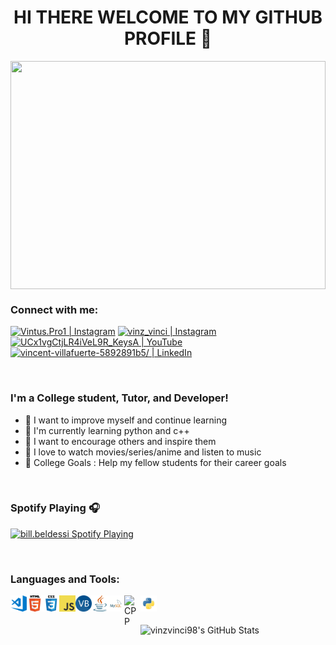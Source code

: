 <h1 align="center">HI THERE WELCOME TO MY GITHUB PROFILE 👋</h1>
<img align="center" src="https://user-images.githubusercontent.com/73097560/97100419-58927780-16ce-11eb-9c7a-a7180cb7ef81.png" width="100%" height="365">

### Connect with me:
[<img alt="Vintus.Pro1 | Instagram" width="22px" src="https://cdn.jsdelivr.net/npm/simple-icons@v3/icons/facebook.svg" />][facebook]
[<img alt="vinz_vinci | Instagram" width="22px" src="https://cdn.jsdelivr.net/npm/simple-icons@v3/icons/instagram.svg" />][instagram]
[<img alt="UCx1vgCtjLR4iVeL9R_KeysA | YouTube" width="22px" src="https://cdn.jsdelivr.net/npm/simple-icons@v3/icons/youtube.svg" />][youtube]
[<img alt="vincent-villafuerte-5892891b5/ | LinkedIn" width="22px" src="https://cdn.jsdelivr.net/npm/simple-icons@v3/icons/linkedin.svg" />][linkedin]

<br />

### I'm a College student, Tutor, and Developer!
- 🌱 I want to improve myself and continue learning
- 🌱 I'm currently learning python and c++
- 🌟 I want to encourage others and inspire them
- 💖 I love to watch movies/series/anime and listen to music
- 🔑 College Goals : Help my fellow students for their career goals

<br />

### Spotify Playing 🎧
[<img src="https://now-playing-codestackr.vercel.app/api/spotify-playing" alt="bill.beldessi Spotify Playing" width="350" />](https://open.spotify.com/user/bill.beldessi)

<br />

### Languages and Tools:
<img align="left" alt="Visual Studio Code" width="26px" src="https://raw.githubusercontent.com/github/explore/80688e429a7d4ef2fca1e82350fe8e3517d3494d/topics/visual-studio-code/visual-studio-code.png" />
<img align="left" alt="HTML5" width="26px" src="https://raw.githubusercontent.com/github/explore/80688e429a7d4ef2fca1e82350fe8e3517d3494d/topics/html/html.png" />
<img align="left" alt="CSS3" width="26px" src="https://raw.githubusercontent.com/github/explore/80688e429a7d4ef2fca1e82350fe8e3517d3494d/topics/css/css.png" />
<img align="left" alt="JavaScript" width="26px" src="https://raw.githubusercontent.com/github/explore/80688e429a7d4ef2fca1e82350fe8e3517d3494d/topics/javascript/javascript.png" />
<img align="left" alt="Visual-basic" width="26px" src="https://raw.githubusercontent.com/github/explore/80688e429a7d4ef2fca1e82350fe8e3517d3494d/topics/visual-basic/visual-basic.png" />
<img align="left" alt="Java" width="26px" src="https://raw.githubusercontent.com/github/explore/80688e429a7d4ef2fca1e82350fe8e3517d3494d/topics/java/java.png" />
<img align="left" alt="MySQL" width="26px" src="https://raw.githubusercontent.com/github/explore/80688e429a7d4ef2fca1e82350fe8e3517d3494d/topics/mysql/mysql.png" />
<img align="left" alt="CPP" width="26px" src="https://raw.githubusercontent.com/isocpp/logos/master/cpp_logo.png" />
<img align="left" alt="Python" width="26px" src="https://raw.githubusercontent.com/github/explore/80688e429a7d4ef2fca1e82350fe8e3517d3494d/topics/python/python.png" />

<br />

##
<img align="left" alt="vinzvinci98's GitHub Stats" src="https://github-readme-stats.codestackr.vercel.app/api?username=vinzvinci98&show_icons=true&hide_border=true&hide=contribs" />

[facebook]: https://web.facebook.com/Vintus.Pro1/
[youtube]: https://www.youtube.com/channel/UCx1vgCtjLR4iVeL9R_KeysA
[instagram]: https://instagram.com/vinz_vinci
[linkedin]: https://www.linkedin.com/in/vincent-villafuerte-5892891b5/
